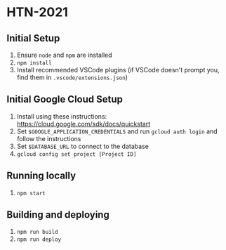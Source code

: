 # HTN-2021

## Initial Setup

1. Ensure `node` and `npm` are installed
1. `npm install`
1. Install recommended VSCode plugins (if VSCode doesn't prompt you, find them in `.vscode/extensions.json`)

## Initial Google Cloud Setup

1. Install using these instructions: https://cloud.google.com/sdk/docs/quickstart
1. Set `$GOOGLE_APPLICATION_CREDENTIALS` and run `gcloud auth login` and follow the instructions
1. Set `$DATABASE_URL` to connect to the database
1. `gcloud config set project [Project ID]`

## Running locally

1. `npm start`

## Building and deploying

1. `npm run build`
1. `npm run deploy`
